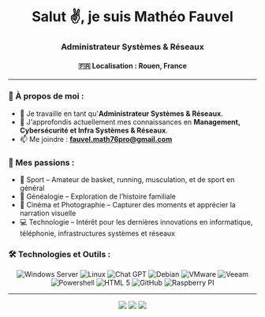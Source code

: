 <h1 align="center">Salut ✌, je suis Mathéo Fauvel</h1>
<h3 align="center">Administrateur Systèmes & Réseaux</h3>
<h4 align="center"> 🇫🇷  Localisation : Rouen, France</h4>

---

### 🤝 À propos de moi :

- 🔭 Je travaille en tant qu'**Administrateur Systèmes & Réseaux**.
- 🌱 J'approfondis actuellement mes connaissances en **Management, Cybersécurité et Infra Systèmes & Réseaux**.
- 📫 Me joindre : **fauvel.math76pro@gmail.com**

### 🤝 Mes passions :

- 🏀 Sport – Amateur de basket, running, musculation, et de sport en général
- 📜 Généalogie – Exploration de l’histoire familiale
- 🎥 Cinéma et Photographie – Capturer des moments et apprécier la narration visuelle
- 💻 Technologie – Intérêt pour les dernières innovations en informatique, téléphonie, infrastructures systèmes et réseaux

### 🛠️ Technologies et Outils :

<p align="center">
    <img src="https://img.shields.io/badge/Windows_Server-0078D6?style=for-the-badge&logo=windows&logoColor=white" alt="Windows Server" />
    <img src="https://img.shields.io/badge/Linux-FCC624?style=for-the-badge&logo=linux&logoColor=black" alt="Linux" />
    <img src="https://img.shields.io/badge/chatGPT-74aa9c?style=for-the-badge&logo=openai&logoColor=white" alt="Chat GPT" />
    <img src="https://img.shields.io/badge/Debian-A81D33?style=for-the-badge&logo=debian&logoColor=white" alt="Debian" />
    <img src="https://img.shields.io/badge/VMware-607078?style=for-the-badge&logo=vmware&logoColor=white" alt="VMware" />
    <img src="https://img.shields.io/badge/Veeam-00B336?style=for-the-badge&logo=veeam&logoColor=white" alt="Veeam" />
    <img src="https://img.shields.io/badge/Powershell-5391FE.svg?&style=for-the-badge&logo=powershell&logoColor=white" alt="Powershell" />
    <img src="https://img.shields.io/badge/html5-%23E34F26.svg?style=for-the-badge&logo=html5&logoColor=white" alt="HTML 5" />
    <img src="https://img.shields.io/badge/github-%23121011.svg?style=for-the-badge&logo=github&logoColor=white" alt="GitHub" />
    <img src="https://img.shields.io/badge/-RaspberryPi-C51A4A?style=for-the-badge&logo=Raspberry-Pi" alt="Raspberry PI" /></p>

---

<p align="center">
<a href="https://blanfune.com/"><img src="https://img.shields.io/badge/-Website-00A5E9?style=flat&logo=googlechrome&logoColor=white"/></a> 
<a href="mailto:contact.gregory@blanfune.com"><img src="https://img.shields.io/badge/-Mail-D14836?style=flat&logo=Gmail&logoColor=white"/></a>
<a href="https://www.linkedin.com/in/gregoryblanfune/"><img src="https://img.shields.io/badge/-LinkedIn-0077B5?style=flat&logo=Linkedin&logoColor=white"/></a>
</p>
